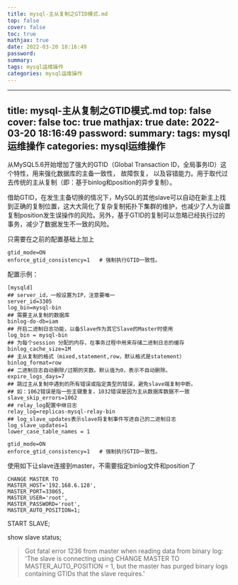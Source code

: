 ```yaml
---
title: mysql-主从复制之GTID模式.md
top: false
cover: false
toc: true
mathjax: true
date: 2022-03-20 18:16:49
password:
summary:
tags: mysql运维操作
categories: mysql运维操作
---
```

---
title: mysql-主从复制之GTID模式.md
top: false
cover: false
toc: true
mathjax: true
date: 2022-03-20 18:16:49
password:
summary:
tags: mysql运维操作
categories: mysql运维操作
---
从MySQL5.6开始增加了强大的GTID（Global Transaction ID，全局事务ID）这个特性，用来强化数据库的主备一致性， 故障恢复， 以及容错能力。用于取代过去传统的主从复制（即：基于binlog和position的异步复制）。

借助GTID，在发生主备切换的情况下，MySQL的其他slave可以自动在新主上找到正确的复制位置，这大大简化了复杂复制拓扑下集群的维护，也减少了人为设置复制position发生误操作的风险。另外，基于GTID的复制可以忽略已经执行过的事务，减少了数据发生不一致的风险。

只需要在之前的配置基础上加上 
~~~
gtid_mode=ON
enforce_gtid_consistency=1   # 强制执行GTID一致性。
~~~


配置示例：
~~~
[mysqld]
## server_id，一般设置为IP，注意要唯一
server_id=3305
log_bin=mysql-bin
## 需要主从复制的数据库
binlog-do-db=iam
## 开启二进制日志功能，以备Slave作为其它Slave的Master时使用
log_bin = mysql-bin
## 为每个session 分配的内存，在事务过程中用来存储二进制日志的缓存
binlog_cache_size=1M
## 主从复制的格式（mixed,statement,row，默认格式是statement）
binlog_format=row
## 二进制日志自动删除/过期的天数。默认值为0，表示不自动删除。
expire_logs_days=7
## 跳过主从复制中遇到的所有错误或指定类型的错误，避免slave端复制中断。
## 如：1062错误是指一些主键重复，1032错误是因为主从数据库数据不一致
slave_skip_errors=1062
## relay_log配置中继日志
relay_log=replicas-mysql-relay-bin
## log_slave_updates表示slave将复制事件写进自己的二进制日志
log_slave_updates=1
lower_case_table_names = 1

gtid_mode=ON
enforce_gtid_consistency=1   # 强制执行GTID一致性。

~~~

使用如下让slave连接到master，不需要指定binlog文件和position了
~~~
CHANGE MASTER TO
MASTER_HOST='192.168.6.128',
MASTER_PORT=33065,
MASTER_USER='root',
MASTER_PASSWORD='root',
MASTER_AUTO_POSITION=1;
~~~
START SLAVE;

show slave status;



>Got fatal error 1236 from master when reading data from binary log: 'The slave is connecting using CHANGE MASTER TO MASTER_AUTO_POSITION = 1, but the master has purged binary logs containing GTIDs that the slave requires.'
